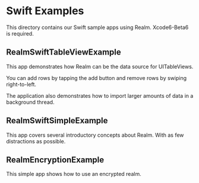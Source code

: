 # Swift Examples

This directory contains our Swift sample apps using Realm. Xcode6-Beta6 is required.

## RealmSwiftTableViewExample

This app demonstrates how Realm can be the data source for UITableViews.

You can add rows by tapping the add button and remove rows by swiping right-to-left.

The application also demonstrates how to import larger amounts of data in a background thread.

## RealmSwiftSimpleExample

This app covers several introductory concepts about Realm. With as few distractions as possible.

## RealmEncryptionExample

This simple app shows how to use an encrypted realm.
